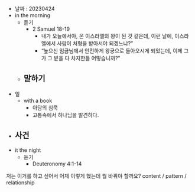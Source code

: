 - 날짜 : 20230424
- in the morning
	- 듣기
		- 2 Samuel 18-19
			-  내가 오늘에서야, 온 이스라엘의 왕이 된 것 같은데, 이런 날에, 이스라엘에서 사람이 처형을 받아서야 되겠느냐?” 
			- “높으신 임금님께서 안전하게 왕궁으로 돌아오시게 되었는데, 이제 그가 그 밭을 다 차지한들 어떻습니까?” 
	- 말하기
		- 
- 일
	- with a book
		- 아담의 침묵
		- 고통속에서 하나님을 발견하다.
- 사건
	- 
- it the night
	- 듣기
		- Deuteronomy 4:1-14






저는 이거를 하고 싶어서 어제 이렇게 했는데 뭘 바꿔야 할까요?
content / pattern / relationship